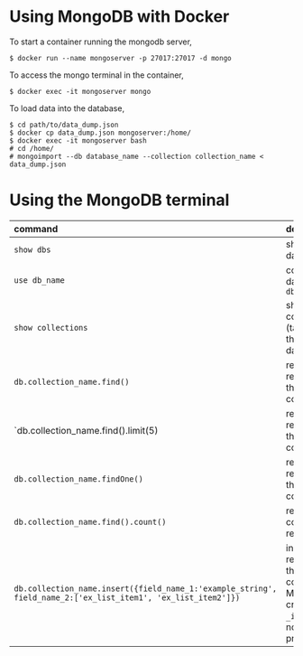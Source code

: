 # Using MongoDB with Docker

To start a container running the mongodb server,
```
$ docker run --name mongoserver -p 27017:27017 -d mongo
```

To access the mongo terminal in the container,
```
$ docker exec -it mongoserver mongo
```

To load data into the database,
```
$ cd path/to/data_dump.json
$ docker cp data_dump.json mongoserver:/home/
$ docker exec -it mongoserver bash
# cd /home/
# mongoimport --db database_name --collection collection_name < data_dump.json
```

# Using the MongoDB terminal
| command | description | 
|:--|:--|
|`show dbs` | show databases|
|`use db_name` | connect to database `db_name`|
|`show collections` | show collections (tables) in the database|
|`db.collection_name.find()` | return all records in the collection |
|`db.collection_name.find().limit(5)| return 5 records in the collection|
|`db.collection_name.findOne()` | return one record in the collection|
|`db.collection_name.find().count()` | return the count of all records|
|`db.collection_name.insert({field_name_1:'example_string', field_name_2:['ex_list_item1', 'ex_list_item2']})`|insert a record into the collection. Mongo will create an `_id` field if not provided.|
